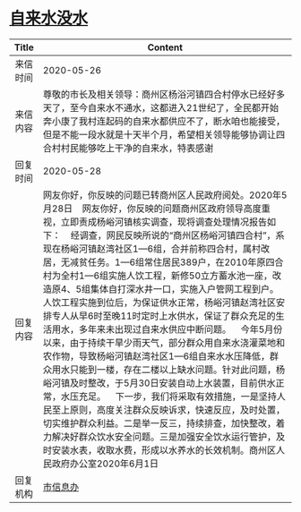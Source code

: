 # <a href="http://www.shangluo.gov.cn/zmhd/ldxxxx.jsp?urltype=leadermail.LeaderMailContentUrl&wbtreeid=1112&leadermailid=5909">自来水没水</a>
| Title |                                                                                                                                                                                                                                                                                            Content                                                                                                                                                                                                                                                                                            |
|:-----:|-----------------------------------------------------------------------------------------------------------------------------------------------------------------------------------------------------------------------------------------------------------------------------------------------------------------------------------------------------------------------------------------------------------------------------------------------------------------------------------------------------------------------------------------------------------------------------------------------|
| 来信时间  | 2020-05-26                                                                                                                                                                                                                                                                                                                                                                                                                                                                                                                                                                                    |
| 来信内容  | 尊敬的市长及相关领导：商州区杨浴河镇四合村停水已经好多天了，至今自来水不通水，这都进入21世纪了，全民都开始奔小康了我村连起码的自来水都供应不了，断水咱也能接受，但是不能一段水就是十天半个月，希望相关领导能够协调让四合村村民能够吃上干净的自来水，特表感谢                                                                                                                                                                                                                                                                                                                                                                                                                                                               |
| 回复时间  | 2020-05-28                                                                                                                                                                                                                                                                                                                                                                                                                                                                                                                                                                                    |
| 回复内容  | 网友你好，你反映的问题已转商州区人民政府阅处。2020年5月28日    网友你好，你反映的问题商州区政府领导高度重视，立即责成杨峪河镇核实调查，现将调查处理情况报告如下：    经调查，网民反映所说的“商州区杨峪河镇四合村”，系现在杨峪河镇赵湾社区1—6组，合并前称四合村，属村改居，无减贫任务。1—6组常住居民389户，在2010年原四合村为全村1—6组实施人饮工程，新修50立方蓄水池一座，改造原4、5组集体自打深水井一口，实施入户管网工程到户。人饮工程实施到位后，为保证供水正常，杨峪河镇赵湾社区安排专人从早6时至晚11时定时上水供水，保证了群众充足的生活用水，多年来未出现过自来水供应中断问题。    今年5月份以来，由于持续干旱少雨天气，部分群众用自来水浇灌菜地和农作物，导致杨峪河镇赵湾社区1—6组自来水水压降低，群众用水只能到一楼，存在二楼以上缺水问题。针对此问题，杨峪河镇及时整改，于5月30日安装自动上水装置，目前供水正常，水压充足。    下一步，我们将采取有效措施，一是坚持人民至上原则，高度关注群众反映诉求，快速反应，及时处置，切实维护群众利益。二是举一反三，持续排查，加快整改，着力解决好群众饮水安全问题。三是加强安全饮水运行管护，及时安装水表，收取水费，形成以水养水的长效机制。商州区人民政府办公室2020年6月1日 |
| 回复机构  | <a href="../../categories/agencies/市信息办.md">市信息办</a>                                                                                                                                                                                                                                                                                                                                                                                                                                                                                                                                            |